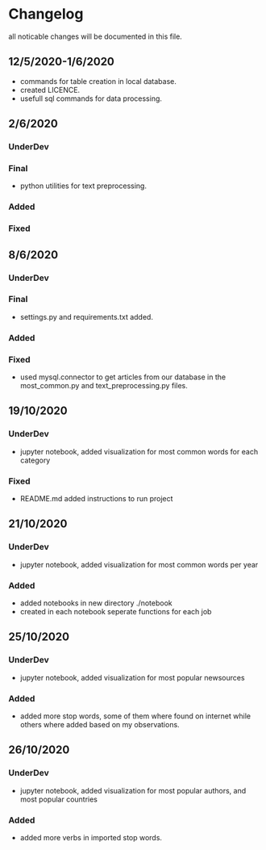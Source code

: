# Changelog

all noticable changes will be documented in this file.

## 12/5/2020-1/6/2020
  - commands for table creation in local database.
  - created LICENCE.
  - usefull sql commands for data processing.
  
## 2/6/2020

### UnderDev

### Final
  - python utilities for text preprocessing. 
  
### Added

### Fixed

## 8/6/2020

### UnderDev

### Final
  - settings.py and requirements.txt added.
  
### Added

### Fixed
- used mysql.connector to get articles from our database in the most_common.py and text_preprocessing.py files.

## 19/10/2020

### UnderDev
- jupyter notebook, added visualization for most common words for each category

### Fixed
- README.md added instructions to run project

## 21/10/2020

### UnderDev
- jupyter notebook, added visualization for most common words per year

### Added
- added notebooks in new directory ./notebook
- created in each notebook seperate functions for each job

## 25/10/2020

### UnderDev
- jupyter notebook, added visualization for most popular newsources

### Added
- added more stop words, some of them where found on internet while others where added based on my observations.

## 26/10/2020

### UnderDev
- jupyter notebook, added visualization for most popular authors, and most popular countries

### Added
- added more verbs in imported stop words.
